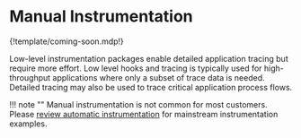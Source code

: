 # Manual Instrumentation

{!template/coming-soon.mdp!}

Low-level instrumentation packages enable detailed application tracing but require more effort. 
Low level hooks and tracing is typically used for high-throughput applications where only a subset of trace data is needed.  
Detailed tracing may also be used to trace critical application process flows. 

!!! note ""
    Manual instrumentation is not common for most customers. Please [review automatic instrumentation](../automatic) for mainstream instrumentation examples.